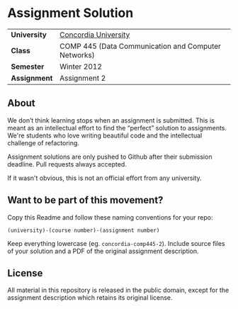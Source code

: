 Assignment Solution
================================


<table>
  <tr>
    <td><strong>University</strong></td><td><a href="http://www.concordia.ca/">Concordia University</a></td>
  </tr>
  <tr>
    <td><strong>Class</strong></td><td>COMP 445 (Data Communication and Computer Networks)</td>
  </tr>
  <tr>
    <td><strong>Semester</strong></td><td>Winter 2012</td>
  </tr>
  <tr>
    <td><strong>Assignment</strong></td><td>Assignment 2</td>
  </tr>
</table>


About
--------------

We don’t think learning stops when an assignment is submitted. This is meant as an intellectual effort to find the “perfect” solution to assignments. We're students who love writing beautiful code and the intellectual challenge of refactoring.

Assignment solutions are only pushed to Github after their submission deadline. Pull requests always accepted.

If it wasn't obvious, this is not an official effort from any university.

Want to be part of this movement?
--------------

Copy this Readme and follow these naming conventions for your repo:

    (university)-(course number)-(assignment number)

Keep everything lowercase (eg. `concordia-comp445-2`). Include source files of your solution and a PDF of the original assignment description.

License
--------------

All material in this repository is released in the public domain, except for the assignment description which retains its original license.